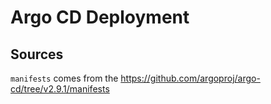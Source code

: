 # Argo CD Deployment

## Sources

`manifests` comes from the <https://github.com/argoproj/argo-cd/tree/v2.9.1/manifests>

